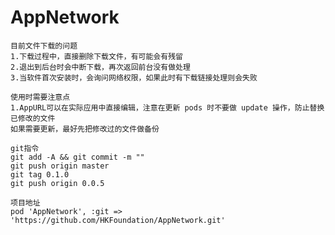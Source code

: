 # AppNetwork

    目前文件下载的问题
    1.下载过程中，直接删除下载文件，有可能会有残留
    2.退出到后台时会中断下载，再次返回前台没有做处理
    3.当软件首次安装时，会询问网络权限，如果此时有下载链接处理则会失败
    
    使用时需要注意点
    1.AppURL可以在实际应用中直接编辑，注意在更新 pods 时不要做 update 操作，防止替换已修改的文件
    如果需要更新，最好先把修改过的文件做备份
    
    git指令
    git add -A && git commit -m ""
    git push origin master
    git tag 0.1.0
    git push origin 0.0.5
    
    项目地址
    pod 'AppNetwork', :git => 'https://github.com/HKFoundation/AppNetwork.git'
